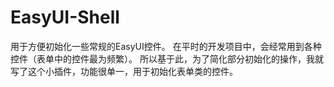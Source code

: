 # EasyUI-Shell
用于方便初始化一些常规的EasyUI控件。
在平时的开发项目中，会经常用到各种控件（表单中的控件最为频繁）。
所以基于此，为了简化部分初始化的操作，我就写了这个小插件，功能很单一，用于初始化表单类的控件。
